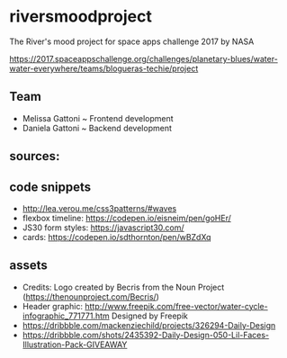 # riversmoodproject
The River's mood project for space apps challenge 2017 by NASA

https://2017.spaceappschallenge.org/challenges/planetary-blues/water-water-everywhere/teams/blogueras-techie/project

## Team
- Melissa Gattoni ~ Frontend development
- Daniela Gattoni ~ Backend development

## sources:

## code snippets
- http://lea.verou.me/css3patterns/#waves
- flexbox timeline: https://codepen.io/eisneim/pen/goHEr/
- JS30 form styles: https://javascript30.com/
- cards: https://codepen.io/sdthornton/pen/wBZdXq

## assets
- Credits: Logo created by Becris from the Noun Project (https://thenounproject.com/Becris/)
- Header graphic: http://www.freepik.com/free-vector/water-cycle-infographic_771771.htm Designed by Freepik
- https://dribbble.com/mackenziechild/projects/326294-Daily-Design
- https://dribbble.com/shots/2435392-Daily-Design-050-Lil-Faces-Illustration-Pack-GIVEAWAY

